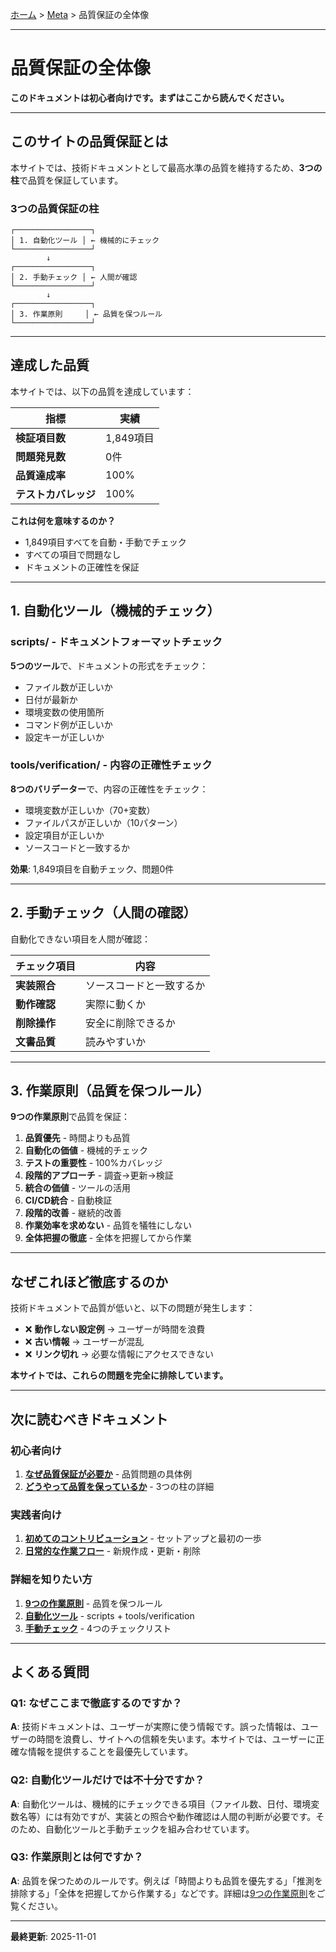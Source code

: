 [ホーム](../README.md) > [Meta](README.md) > 品質保証の全体像

---

# 品質保証の全体像

**このドキュメントは初心者向けです。まずはここから読んでください。**

---

## このサイトの品質保証とは

本サイトでは、技術ドキュメントとして最高水準の品質を維持するため、**3つの柱**で品質を保証しています。

### 3つの品質保証の柱

```
┌─────────────────┐
│ 1. 自動化ツール │ ← 機械的にチェック
└─────────────────┘
        ↓
┌─────────────────┐
│ 2. 手動チェック │ ← 人間が確認
└─────────────────┘
        ↓
┌─────────────────┐
│ 3. 作業原則     │ ← 品質を保つルール
└─────────────────┘
```

---

## 達成した品質

本サイトでは、以下の品質を達成しています：

| 指標 | 実績 |
|------|------|
| **検証項目数** | 1,849項目 |
| **問題発見数** | 0件 |
| **品質達成率** | 100% |
| **テストカバレッジ** | 100% |

**これは何を意味するのか？**

- 1,849項目すべてを自動・手動でチェック
- すべての項目で問題なし
- ドキュメントの正確性を保証

---

## 1. 自動化ツール（機械的チェック）

### scripts/ - ドキュメントフォーマットチェック

**5つのツール**で、ドキュメントの形式をチェック：

- ファイル数が正しいか
- 日付が最新か
- 環境変数の使用箇所
- コマンド例が正しいか
- 設定キーが正しいか

### tools/verification/ - 内容の正確性チェック

**8つのバリデーター**で、内容の正確性をチェック：

- 環境変数が正しいか（70+変数）
- ファイルパスが正しいか（10パターン）
- 設定項目が正しいか
- ソースコードと一致するか

**効果**: 1,849項目を自動チェック、問題0件

---

## 2. 手動チェック（人間の確認）

自動化できない項目を人間が確認：

| チェック項目 | 内容 |
|------------|------|
| **実装照合** | ソースコードと一致するか |
| **動作確認** | 実際に動くか |
| **削除操作** | 安全に削除できるか |
| **文書品質** | 読みやすいか |

---

## 3. 作業原則（品質を保つルール）

**9つの作業原則**で品質を保証：

1. **品質優先** - 時間よりも品質
2. **自動化の価値** - 機械的チェック
3. **テストの重要性** - 100%カバレッジ
4. **段階的アプローチ** - 調査→更新→検証
5. **統合の価値** - ツールの活用
6. **CI/CD統合** - 自動検証
7. **段階的改善** - 継続的改善
8. **作業効率を求めない** - 品質を犠牲にしない
9. **全体把握の徹底** - 全体を把握してから作業

---

## なぜこれほど徹底するのか

技術ドキュメントで品質が低いと、以下の問題が発生します：

- ❌ **動作しない設定例** → ユーザーが時間を浪費
- ❌ **古い情報** → ユーザーが混乱
- ❌ **リンク切れ** → 必要な情報にアクセスできない

**本サイトでは、これらの問題を完全に排除しています。**

---

## 次に読むべきドキュメント

### 初心者向け

1. **[なぜ品質保証が必要か](02_why-quality-matters.md)** - 品質問題の具体例
2. **[どうやって品質を保っているか](03_how-we-ensure-quality.md)** - 3つの柱の詳細

### 実践者向け

1. **[初めてのコントリビューション](08_getting-started.md)** - セットアップと最初の一歩
2. **[日常的な作業フロー](09_daily-workflow.md)** - 新規作成・更新・削除

### 詳細を知りたい方

1. **[9つの作業原則](04_quality-principles.md)** - 品質を保つルール
2. **[自動化ツール](05_automation-tools.md)** - scripts + tools/verification
3. **[手動チェック](06_manual-checks.md)** - 4つのチェックリスト

---

## よくある質問

### Q1: なぜここまで徹底するのですか？

**A**: 技術ドキュメントは、ユーザーが実際に使う情報です。誤った情報は、ユーザーの時間を浪費し、サイトへの信頼を失います。本サイトでは、ユーザーに正確な情報を提供することを最優先しています。

### Q2: 自動化ツールだけでは不十分ですか？

**A**: 自動化ツールは、機械的にチェックできる項目（ファイル数、日付、環境変数名等）には有効ですが、実装との照合や動作確認は人間の判断が必要です。そのため、自動化ツールと手動チェックを組み合わせています。

### Q3: 作業原則とは何ですか？

**A**: 品質を保つためのルールです。例えば「時間よりも品質を優先する」「推測を排除する」「全体を把握してから作業する」などです。詳細は[9つの作業原則](04_quality-principles.md)をご覧ください。


---

**最終更新**: 2025-11-01
